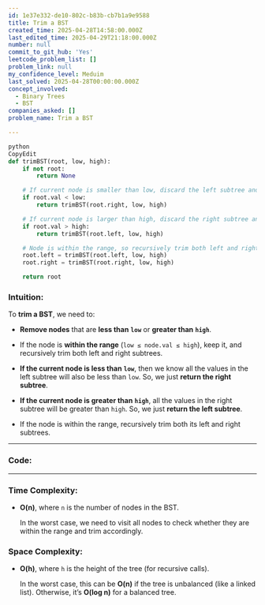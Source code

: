 ```yaml
---
id: 1e37e332-de10-802c-b83b-cb7b1a9e9588
title: Trim a BST
created_time: 2025-04-28T14:58:00.000Z
last_edited_time: 2025-04-29T21:18:00.000Z
number: null
commit_to_git_hub: 'Yes'
leetcode_problem_list: []
problem_link: null
my_confidence_level: Meduim
last_solved: 2025-04-28T00:00:00.000Z
concept_involved:
  - Binary Trees
  - BST
companies_asked: []
problem_name: Trim a BST

---
```


```python
python
CopyEdit
def trimBST(root, low, high):
    if not root:
        return None

    # If current node is smaller than low, discard the left subtree and process the right subtree
    if root.val < low:
        return trimBST(root.right, low, high)

    # If current node is larger than high, discard the right subtree and process the left subtree
    if root.val > high:
        return trimBST(root.left, low, high)

    # Node is within the range, so recursively trim both left and right subtrees
    root.left = trimBST(root.left, low, high)
    root.right = trimBST(root.right, low, high)

    return root


```

### **Intuition:**

To **trim a BST**, we need to:

*   **Remove nodes** that are **less than** **`low`** or **greater than** **`high`**.

*   If the node is **within the range** (`low ≤ node.val ≤ high`), keep it, and recursively trim both left and right subtrees.

*   **If the current node is less than** **`low`**, then we know all the values in the left subtree will also be less than `low`. So, we just **return the right subtree**.

*   **If the current node is greater than** **`high`**, all the values in the right subtree will be greater than `high`. So, we just **return the left subtree**.

*   If the node is within the range, recursively trim both its left and right subtrees.

***

### **Code:**

***

### **Time Complexity:**

*   **O(n)**, where `n` is the number of nodes in the BST.

    In the worst case, we need to visit all nodes to check whether they are within the range and trim accordingly.

### **Space Complexity:**

*   **O(h)**, where `h` is the height of the tree (for recursive calls).

    In the worst case, this can be **O(n)** if the tree is unbalanced (like a linked list). Otherwise, it’s **O(log n)** for a balanced tree.
